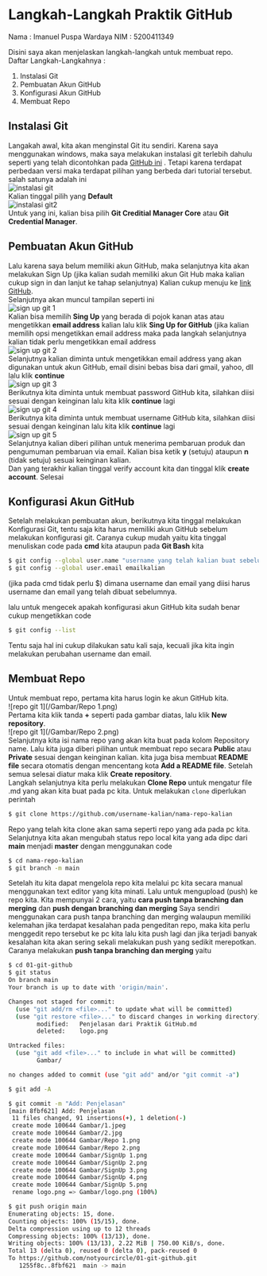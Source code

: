 # Langkah-Langkah Praktik GitHub

Nama : Imanuel Puspa Wardaya
NIM	 : 5200411349

Disini saya akan menjelaskan langkah-langkah untuk membuat repo.</br>
Daftar Langkah-Langkahnya :
1. Instalasi Git
2. Pembuatan Akun GitHub
3. Konfigurasi Akun GitHub
4. Membuat Repo

## Instalasi Git

Langakah awal, kita akan menginstal Git itu sendiri. Karena saya menggunakan windows, maka saya melakukan instalasi git terlebih dahulu seperti yang telah dicontohkan pada [GitHub ini](https://github.com/zimera-systems/petunjuk-git-github/blob/main/01-install-git.md)
. Tetapi karena terdapat perbedaan versi maka terdapat pilihan yang berbeda   dari tutorial tersebut.
salah satunya adalah ini</br>
![instalasi git](/Gambar/2.jpg)</br>
Kalian tinggal pilih yang **Default**</br>
![instalasi git2](/Gambar/1.jpeg)</br>
Untuk yang ini, kalian bisa pilih **Git Creditial Manager Core** atau **Git Credential Manager**.

## Pembuatan Akun GitHub

Lalu karena saya belum memiliki akun GitHub, maka selanjutnya kita akan melakukan Sign Up
(jika kalian sudah memiliki akun Git Hub maka kalian cukup sign in dan lanjut ke tahap selanjutnya)
Kalian cukup menuju ke [link GitHub](https://github.com/). </br>
Selanjutnya akan muncul tampilan seperti ini </br>
![sign up git 1](/Gambar/SignUp1.png)</br>
Kalian bisa memilih **Sing Up** yang berada di pojok kanan atas atau mengetikkan **email address** kalian lalu klik **Sing Up for GitHub** (jika kalian memilih opsi mengetikkan email address maka pada langkah selanjutnya kalian tidak perlu mengetikkan email address</br>
![sign up git 2](/Gambar/SignUp2.png)</br>
Selanjutnya kalian diminta untuk mengetikkan email address yang akan digunakan untuk akun GitHub, email disini bebas
bisa dari gmail, yahoo, dll lalu klik **continue**</br>
![sign up git 3](/Gambar/SignUp3.png)</br>
Berikutnya kita diminta untuk membuat password GitHub kita, silahkan diisi sesuai dengan keinginan lalu kita klik **continue** lagi</br>
![sign up git 4](/Gambar/SignUp4.png)</br>
Berikutnya kita diminta untuk membuat username GitHub kita, silahkan diisi sesuai dengan keinginan lalu kita klik **continue** lagi</br>
![sign up git 5](/Gambar/SignUp5.png)</br>
Selanjutnya kalian diberi pilihan untuk menerima pembaruan produk dan pengumuman pembaruan via email. Kalian bisa ketik **y** (setuju) ataupun **n** (tidak setuju)
sesuai keinginan kalian.</br>
Dan yang terakhir kalian tinggal verify account kita dan tinggal klik **create account**. Selesai

## Konfigurasi Akun GitHub

Setelah melakukan pembuatan akun, berikutnya kita tinggal melakukan Konfigurasi Git, tentu saja kita harus memiliki akun GitHub sebelum melakukan 
konfigurasi git. 
Caranya cukup mudah yaitu kita tinggal menuliskan code pada **cmd** kita ataupun pada **Git Bash** kita

```bash
$ git config --global user.name "username yang telah kalian buat sebelumnya"
$ git config --global user.email emailkalian
```

(jika pada cmd tidak perlu $)
dimana username dan email yang diisi harus username dan email yang telah dibuat sebelumnya.</br>

lalu untuk mengecek apakah konfigurasi akun GitHub kita sudah benar cukup mengetikkan code 

```bash
$ git config --list
```

Tentu saja hal ini cukup dilakukan satu kali saja, kecuali jika kita ingin melakukan perubahan username dan email.

## Membuat Repo

Untuk membuat repo, pertama kita harus login ke akun GitHub kita.</br>
![repo git 1](/Gambar/Repo 1.png)</br>
Pertama kita klik tanda **+** seperti pada gambar diatas, lalu klik **New repository**.</br>
![repo git 1](/Gambar/Repo 2.png)</br>
Selanjutnya kita isi nama repo yang akan kita buat pada kolom Repository name. Lalu kita 
juga diberi pilihan untuk membuat repo secara **Public** atau **Private** sesuai dengan keinginan kalian.
kita juga bisa membuat **README file** secara otomatis dengan mencentang kota **Add a README file**. Setelah semua selesai 
diatur maka klik **Create repository**.</br>
Langkah selanjutnya kita perlu melakukan **Clone Repo** untuk mengatur file .md yang akan kita buat pada pc kita. Untuk melakukan `clone`
diperlukan perintah 

```bash
$ git clone https://github.com/username-kalian/nama-repo-kalian
```

Repo yang telah kita clone akan sama seperti repo yang ada pada pc kita. Selanjutnya 
kita akan mengubah status repo local kita yang ada dipc dari **main** menjadi **master** dengan menggunakan code

```bash
$ cd nama-repo-kalian
$ git branch -m main
```

Setelah itu kita dapat mengelola repo kita melalui pc kita secara manual menggunakan text editor yang kita minati. Lalu untuk 
mengupload (push) ke repo kita. Kita mempunyai 2 cara, yaitu **cara push tanpa branching dan merging** dan **push dengan branching dan merging**
Saya sendiri menggunakan cara push tanpa branching dan merging walaupun memiliki kelemahan jika terdapat kesalahan pada pengeditan repo, maka kita perlu 
menggedit repo tersebut ke pc kita lalu kita push lagi dan jika terjadi banyak kesalahan kita akan sering sekali melakukan push yang sedikit merepotkan.</br>
Caranya melakukan **push tanpa branching dan merging** yaitu 

```bash
$ cd 01-git-github
$ git status
On branch main
Your branch is up to date with 'origin/main'.

Changes not staged for commit:
  (use "git add/rm <file>..." to update what will be committed)
  (use "git restore <file>..." to discard changes in working directory)
        modified:   Penjelasan dari Praktik GitHub.md
        deleted:    logo.png

Untracked files:
  (use "git add <file>..." to include in what will be committed)
        Gambar/

no changes added to commit (use "git add" and/or "git commit -a")

$ git add -A

$ git commit -m "Add: Penjelasan"
[main 8fbf621] Add: Penjelasan
 11 files changed, 91 insertions(+), 1 deletion(-)
 create mode 100644 Gambar/1.jpeg
 create mode 100644 Gambar/2.jpg
 create mode 100644 Gambar/Repo 1.png
 create mode 100644 Gambar/Repo 2.png
 create mode 100644 Gambar/SignUp 1.png
 create mode 100644 Gambar/SignUp 2.png
 create mode 100644 Gambar/SignUp 3.png
 create mode 100644 Gambar/SignUp 4.png
 create mode 100644 Gambar/SignUp 5.png
 rename logo.png => Gambar/logo.png (100%)

$ git push origin main
Enumerating objects: 15, done.
Counting objects: 100% (15/15), done.
Delta compression using up to 12 threads
Compressing objects: 100% (13/13), done.
Writing objects: 100% (13/13), 2.22 MiB | 750.00 KiB/s, done.
Total 13 (delta 0), reused 0 (delta 0), pack-reused 0
To https://github.com/notyourcircle/01-git-github.git
   1255f8c..8fbf621  main -> main
```